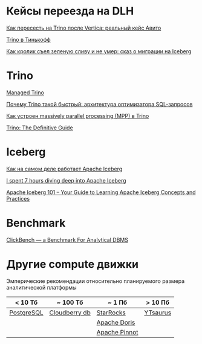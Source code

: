 # Кейсы переезда на DLH

[ ]( )

[Как пересесть на Trino после Vertica: реальный кейс Авито](https://www.youtube.com/watch?v=ouQ73Q5lagg)

[Trino в Тинькофф](https://www.youtube.com/watch?v=254f-fyAcWw)

[Как кролик съел зеленую сливу и не умер: сказ о миграции на Iceberg](https://squidex.jugru.team/api/assets/srm/ede331e7-af4d-4014-a951-6a7c12662daa/prezentaciya-smartdata.pdf)

# Trino

[Managed Trino](https://www.google.com/search?q=managed+trino+site%3A*.ru)

[Почему Trino такой быстрый: архитектура оптимизатора SQL-запросов](https://habr.com/ru/companies/cedrusdata/articles/744934/)

[Как устроен massively parallel processing (MPP) в Trino](https://habr.com/ru/companies/cedrusdata/articles/729004/)

[Trino: The Definitive Guide](https://trino.io/trino-the-definitive-guide.html)

[ ]( )

# Iceberg

[Как на самом деле работает Apache Iceberg](https://highload.ru/moscow/2024/abstracts/12872)

[I spent 7 hours diving deep into Apache Iceberg](https://vutr.substack.com/p/i-spent-7-hours-diving-deep-into)

[Apache Iceberg 101 – Your Guide to Learning Apache Iceberg Concepts and Practices](https://www.dremio.com/blog/apache-iceberg-101-your-guide-to-learning-apache-iceberg-concepts-and-practices/)

# Benchmark

[ClickBench — a Benchmark For Analytical DBMS](https://benchmark.clickhouse.com/)

# Другие compute движки

Эмперические рекомендации относительно планируемого размера аналитической платформы

| < 10 Тб | ~ 100 Тб | ~ 1 Пб | > 10 Пб |
| --- | --- | --- | --- |
| [PostgreSQL](https://www.postgresql.org/) | [Cloudberry db](https://cloudberry.apache.org/) | [StarRocks](https://www.starrocks.io/) | [YTsaurus](https://ytsaurus.tech/ru)
| | |[Apache Doris](https://doris.apache.org/) |
| | |[Apache Pinnot](https://pinot.apache.org/) |
